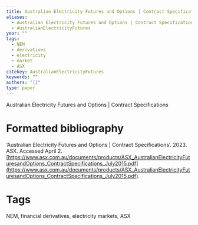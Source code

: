 ```yaml
---
title: Australian Electricity Futures and Options | Contract Specifications
aliases:
  - Australian Electricity Futures and Options | Contract Specifications
  - AustralianElectricityFutures
year: ""
tags:
  - NEM
  - derivatives
  - electricity
  - market
  - ASX
citekey: AustralianElectricityFutures
keywords: ""
authors: "[]"
type: paper
---
```

Australian Electricity Futures and Options | Contract Specifications

# Formatted bibliography

‘Australian Electricity Futures and Options | Contract Specifications’. 2023. ASX. Accessed April 2. [https://www.asx.com.au/documents/products/ASX_AustralianElectricityFuturesandOptions_ContractSpecifications_July2015.pdf](https://www.asx.com.au/documents/products/ASX_AustralianElectricityFuturesandOptions_ContractSpecifications_July2015.pdf).


# Tags
NEM, financial derivatives, electricity markets, ASX

